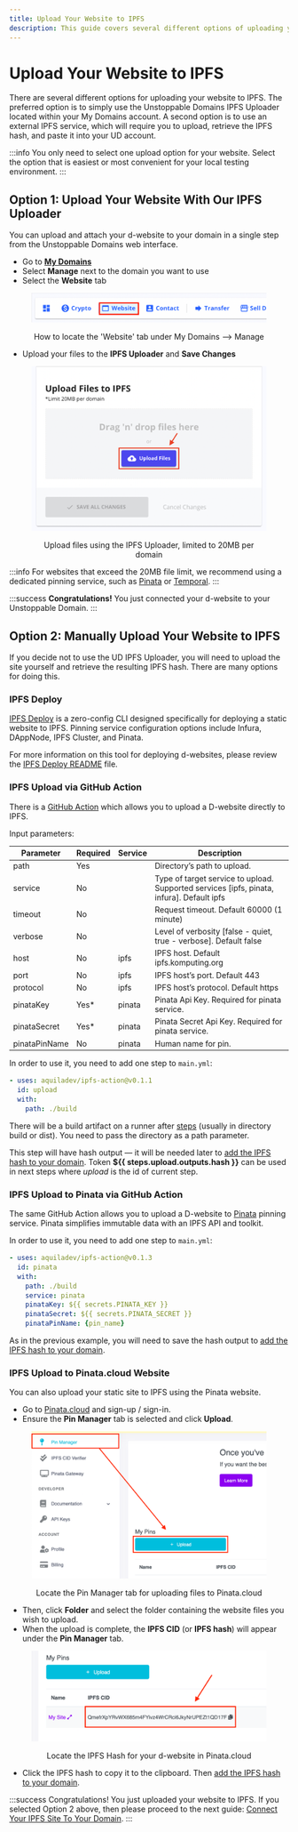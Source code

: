 ```yaml
---
title: Upload Your Website to IPFS
description: This guide covers several different options of uploading your website to IPFS.
---
```


# Upload Your Website to IPFS

There are several different options for uploading your website to IPFS. The preferred option is to simply use the Unstoppable Domains IPFS Uploader located within your My Domains account. A second option is to use an external IPFS service, which will require you to upload, retrieve the IPFS hash, and paste it into your UD account.

:::info
You only need to select one upload option for your website. Select the option that is easiest or most convenient for your local testing environment.
:::

## Option 1: Upload Your Website With Our IPFS Uploader

You can upload and attach your d-website to your domain in a single step from the Unstoppable Domains web interface.

* Go to [**My Domains**](https://unstoppabledomains.com/domains)
* Select **Manage** next to the domain you want to use
* Select the **Website** tab

<figure>

![How to locate the 'Website' tab under My Domains --> Manage](/images/website-tab-manage-domains.png '#display=block;width=60%;')
	
<figcaption style="text-align: center">How to locate the 'Website' tab under My Domains --> Manage</figcaption>
</figure>

* Upload your files to the **IPFS Uploader** and **Save Changes**

<figure>

![Upload files using the IPFS Uploader, limited to 20MB per domain](/images/ipfs-file-uploader.png '#display=block;width=60%;')
	
<figcaption style="text-align: center">Upload files using the IPFS Uploader, limited to 20MB per domain</figcaption>
</figure>

:::info
For websites that exceed the 20MB file limit, we recommend using a dedicated pinning service, such as [Pinata](https://pinata.cloud) or [Temporal](https://temporal.cloud).
:::

:::success
**Congratulations!** You just connected your d-website to your Unstoppable Domain.
:::

## Option 2: Manually Upload Your Website to IPFS

If you decide not to use the UD IPFS Uploader, you will need to upload the site yourself and retrieve the resulting IPFS hash. There are many options for doing this.

### IPFS Deploy

[IPFS Deploy](https://github.com/ipfs-shipyard/ipfs-deploy) is a zero-config CLI designed specifically for deploying a static website to IPFS. Pinning service configuration options include Infura, DAppNode, IPFS Cluster, and Pinata.

For more information on this tool for deploying d-websites, please review the [IPFS Deploy README](https://github.com/ipfs-shipyard/ipfs-deploy#readme) file.

### IPFS Upload via GitHub Action

There is a [GitHub Action](https://github.com/marketplace/actions/upload-to-ipfs) which allows you to upload a D-website directly to IPFS.

Input parameters:

| Parameter     | Required | Service | Description                                                                                |
| ------------- | -------- | ------- | ------------------------------------------------------------------------------------------ |
| path          | Yes      |         | Directory’s path to upload.                                                                |
| service       | No       |         | Type of target service to upload. Supported services \[ipfs, pinata, infura]. Default ipfs |
| timeout       | No       |         | Request timeout. Default 60000 (1 minute)                                                  |
| verbose       | No       |         | Level of verbosity \[false - quiet, true - verbose]. Default false                         |
| host          | No       | ipfs    | IPFS host. Default ipfs.komputing.org                                                      |
| port          | No       | ipfs    | IPFS host’s port. Default 443                                                              |
| protocol      | No       | ipfs    | IPFS host’s protocol. Default https                                                        |
| pinataKey     | Yes\*    | pinata  | Pinata Api Key. Required for pinata service.                                               |
| pinataSecret  | Yes\*    | pinata  | Pinata Secret Api Key. Required for pinata service.                                        |
| pinataPinName | No       | pinata  | Human name for pin.                                                                        |

In order to use it, you need to add one step to `main.yml`:

```yaml
- uses: aquiladev/ipfs-action@v0.1.1
  id: upload
  with:
    path: ./build
```

There will be a build artifact on a runner after [steps](https://dapps-delivery-guide.readthedocs.io/en/latest/delivery/github-actions.html#step-1-create-pipeline) (usually in directory build or dist). You need to pass the directory as a path parameter.

This step will have hash output — it will be needed later to [add the IPFS hash to your domain](#step-3-connect-your-ipfs-site-to-your-domain). Token **${{ steps.upload.outputs.hash }}** can be used in next steps where _upload_ is the id of current step.

### IPFS Upload to Pinata via GitHub Action

The same GitHub Action allows you to upload a D-website to [Pinata](https://pinata.cloud) pinning service. Pinata simplifies immutable data with an IPFS API and toolkit.

In order to use it, you need to add one step to `main.yml`:

```yaml
- uses: aquiladev/ipfs-action@v0.1.3
  id: pinata
  with:
    path: ./build
    service: pinata
    pinataKey: ${{ secrets.PINATA_KEY }}
    pinataSecret: ${{ secrets.PINATA_SECRET }}
    pinataPinName: {pin_name}
```

As in the previous example, you will need to save the hash output to [add the IPFS hash to your domain](./#step-3-connect-your-ipfs-site-to-your-domain).

### IPFS Upload to Pinata.cloud Website

You can also upload your static site to IPFS using the Pinata website.

* Go to [Pinata.cloud](https://pinata.cloud) and sign-up / sign-in.
* Ensure the **Pin Manager** tab is selected and click **Upload**.

<figure>

![Locate the Pin Manager tab for uploading files to Pinata.cloud](/images/pin-manager-pinata.png '#display=block;width=60%;')
	
<figcaption style="text-align: center">Locate the Pin Manager tab for uploading files to Pinata.cloud</figcaption>
</figure>

* Then, click **Folder** and select the folder containing the website files you wish to upload.
* When the upload is complete, the **IPFS CID** (or **IPFS hash**) will appear under the **Pin Manager** tab.

<figure>

![Locate the IPFS Hash for your d-website in Pinata.cloud](/images/ipfs-hash-pinata-web-interface.png '#display=block;width=60%;')
	
<figcaption style="text-align: center">Locate the IPFS Hash for your d-website in Pinata.cloud</figcaption>
</figure>

* Click the IPFS hash to copy it to the clipboard. Then [add the IPFS hash to your domain](./#step-3-connect-your-ipfs-site-to-your-domain).

:::success Congratulations!
You just uploaded your website to IPFS. If you selected Option 2 above, then please proceed to the next guide: [Connect Your IPFS Site To Your Domain](connect-ipfs.md).
:::